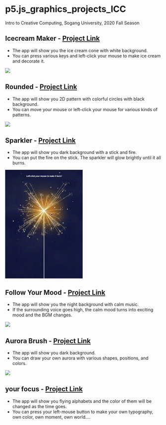 # p5.js_graphics_projects_ICC
Intro to Creative Computing, Sogang University, 2020 Fall Season

## Icecream Maker - [Project Link](https://preview.p5js.org/gartuaden/present/Mb0ulrhnR)
- The app will show you the ice cream cone with white background.
- You can press various keys and left-click your mouse to make ice cream and decorate it.
<img src = "https://i.ibb.co/WHxZbfZ/2021-09-09-9-06-10.png" width = "600"/>

## Rounded - [Project Link](https://preview.p5js.org/gartuaden/present/1oJOkrbIT)
- The app will show you 2D pattern with colorful circles with black background.
- You can move your mouse or left-click your mouse for various kinds of patterns.
<img src = "./2. Rounded/rounded.gif" width="600"/>

## Sparkler - [Project Link](https://preview.p5js.org/gartuaden/present/MfFXlfGUI)
- The app will show you dark background with a stick and fire.
- You can put the fire on the stick. The sparkler will glow brightly until it all burns.
<img src = "./3. Sparkler/Sparkler.gif" width="250" height="350"/>

## Follow Your Mood - [Project Link](https://preview.p5js.org/gartuaden/present/VfevuanAc)
- The app will show you the night background with calm music.
- If the surrounding voice goes high, the calm mood turns into exciting mood and the BGM changes.
<img src= "./4. Follow Your Mood/followyourmood.gif" width = "600"/>

## Aurora Brush - [Project Link](https://preview.p5js.org/gartuaden/present/QedqTJxIt)
- The app will show you dark background.
- You can draw your own aurora with various shapes, positions, and colors.
<img src= "./5. Aurora Brush/aurorabrush.gif" width = "600"/>


## your focus - [Project Link](https://preview.p5js.org/gartuaden/present/tcJOdOBrw)
- The app will show you flying alphabets and the color of them will be changed as the time goes.
- You can press your left-mouse button to make your own typography, own color, own moment, own world….




